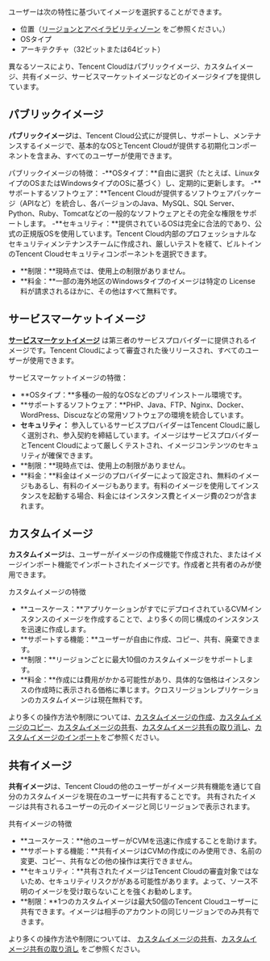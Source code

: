 ユーザーは次の特性に基づいてイメージを選択することができます。

- 位置（[リージョンとアベイラビリティゾーン](/doc/product/213/6091) をご参照ください。）
- OSタイプ
- アーキテクチャ（32ビットまたは64ビット）

異なるソースにより、Tencent Cloudはパブリックイメージ、カスタムイメージ、共有イメージ、サービスマーケットイメージなどのイメージタイプを提供しています。

## パブリックイメージ

**パブリックイメージ**は、Tencent Cloud公式にが提供し、サポートし、メンテナンスするイメージで、基本的なOSとTencent Cloudが提供する初期化コンポーネントを含まみ、すべてのユーザーが使用できます。

パブリックイメージの特徴：
 -**OSタイプ：**自由に選択（たとえば、LinuxタイプのOSまたはWindowsタイプのOSに基づく）し、定期的に更新します。
 -**サポートするソフトウェア：**Tencent Cloudが提供するソフトウェアパッケージ（APIなど）を統合し、各バージョンのJava、MySQL、SQL Server、Python、Ruby、Tomcatなどの一般的なソフトウェアとその完全な権限をサポートします。
 -**セキュリティ：**提供されているOSは完全に合法的であり、公式の正規版OSを使用しています。Tencent Cloud内部のプロフェッショナルなセキュリティメンテナンスチームに作成され、厳しいテストを経て、ビルトインのTencent Cloudセキュリティコンポーネントを選択できます。
 - **制限：**現時点では、使用上の制限がありません。
 - **料金：**一部の海外地区のWindowsタイプのイメージは特定の License 料が請求されるほかに、その他はすべて無料です。

## サービスマーケットイメージ
[**サービスマーケットイメージ**](http://market.cloud.tencent.com/) は第三者のサービスプロバイダーに提供されるイメージです。Tencent Cloudによって審査された後リリースされ、すべてのユーザーが使用できます。

サービスマーケットイメージの特徴：
 - **OSタイプ：**多種の一般的なOSなどのプリインストール環境です。
 - **サポートするソフトウェア：**PHP、Java、FTP、Nginx、Docker、WordPress、Discuzなどの常用ソフトウェアの環境を統合しています。
 - **セキュリティ：** 参入しているサービスプロバイダーはTencent Cloudに厳しく選別され、参入契約を締結しています。イメージはサービスプロバイダーとTencent Cloudによって厳しくテストされ、イメージコンテンツのセキュリティが確保できます。
 - **制限：**現時点では、使用上の制限がありません。
 - **料金：**料金はイメージのプロバイダーによって設定され、無料のイメージもあるし、有料のイメージもあります。有料のイメージを使用してインスタンスを起動する場合、料金にはインスタンス費とイメージ費の2つが含まれます。

## カスタムイメージ
**カスタムイメージ**は、ユーザーがイメージの作成機能で作成された、またはイメージインポート機能でインポートされたイメージです。作成者と共有者のみが使用できます。

カスタムイメージの特徴
 - **ユースケース：**アプリケーションがすでにデプロイされているCVMインスタンスのイメージを作成することで、より多くの同じ構成のインスタンスを迅速に作成します。
 - **サポートする機能：**ユーザーが自由に作成、コピー、共有、廃棄できます。
 - **制限：**リージョンごとに最大10個のカスタムイメージをサポートします。
 - **料金：**作成には費用がかかる可能性があり、具体的な価格はインスタンスの作成時に表示される価格に準じます。クロスリージョンレプリケーションのカスタムイメージは現在無料です。

より多くの操作方法や制限については、[カスタムイメージの作成](/doc/product/213/4942)、[カスタムイメージのコピー](/doc/product/213/4943)、[カスタムイメージの共有](/doc/product/213/4944)、[カスタムイメージ共有の取り消し](/doc/product/213/7148)、[カスタムイメージのインポート](/doc/product/213/4945)をご参照ください。

## 共有イメージ
**共有イメージ**は、Tencent Cloudの他のユーザーがイメージ共有機能を通じて自分のカスタムイメージを現在のユーザーに共有することです。
共有されたイメージは共有されるユーザーの元のイメージと同じリージョンで表示されます。

共有イメージの特徴
 - **ユースケース：**他のユーザーがCVMを迅速に作成することを助けます。
 - **サポートする機能：**共有イメージはCVMの作成にのみ使用でき、名前の変更、コピー、共有などの他の操作は実行できません。
 - **セキュリティ：**共有されたイメージはTencent Cloudの審査対象ではないため、セキュリティリスクががある可能性があります。よって、ソース不明のイメージを受け取らないことを強くお勧めします。
 - **制限：**1つのカスタムイメージは最大50個のTencent Cloudユーザーに共有できます。イメージは相手のアカウントの同じリージョンでのみ共有できます。

より多くの操作方法や制限については、 [カスタムイメージの共有](/doc/product/213/4944)、[カスタムイメージ共有の取り消し](/doc/product/213/7148) をご参照ください。

